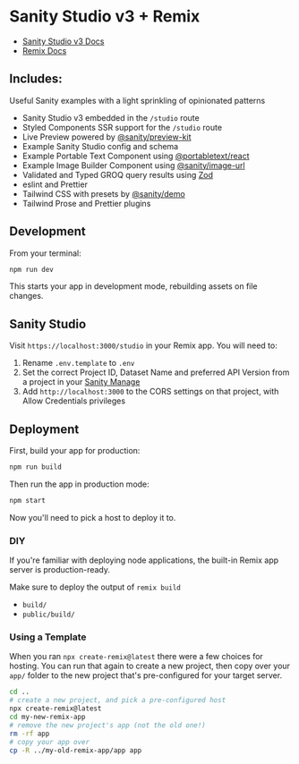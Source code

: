 # Sanity Studio v3 + Remix

- [Sanity Studio v3 Docs](https://beta.sanity.io)
- [Remix Docs](https://remix.run/docs)

## Includes:

Useful Sanity examples with a light sprinkling of opinionated patterns

- Sanity Studio v3 embedded in the `/studio` route
- Styled Components SSR support for the `/studio` route
- Live Preview powered by [@sanity/preview-kit](https://github.com/sanity-io/preview-kit)
- Example Sanity Studio config and schema
- Example Portable Text Component using [@portabletext/react](https://github.com/portabletext/react-portabletext)
- Example Image Builder Component using [@sanity/image-url](https://github.com/sanity-io/image-url)
- Validated and Typed GROQ query results using [Zod](https://zod.dev/)
- eslint and Prettier
- Tailwind CSS with presets by [@sanity/demo](https://github.com/sanity-io/demo)
- Tailwind Prose and Prettier plugins

## Development

From your terminal:

```sh
npm run dev
```

This starts your app in development mode, rebuilding assets on file changes.

## Sanity Studio

Visit `https://localhost:3000/studio` in your Remix app. You will need to:

1. Rename `.env.template` to `.env`
2. Set the correct Project ID, Dataset Name and preferred API Version from a project in your [Sanity Manage](https://sanity.io/manage)
3. Add `http://localhost:3000` to the CORS settings on that project, with Allow Credentials privileges

## Deployment

First, build your app for production:

```sh
npm run build
```

Then run the app in production mode:

```sh
npm start
```

Now you'll need to pick a host to deploy it to.

### DIY

If you're familiar with deploying node applications, the built-in Remix app server is production-ready.

Make sure to deploy the output of `remix build`

- `build/`
- `public/build/`

### Using a Template

When you ran `npx create-remix@latest` there were a few choices for hosting. You can run that again to create a new project, then copy over your `app/` folder to the new project that's pre-configured for your target server.

```sh
cd ..
# create a new project, and pick a pre-configured host
npx create-remix@latest
cd my-new-remix-app
# remove the new project's app (not the old one!)
rm -rf app
# copy your app over
cp -R ../my-old-remix-app/app app
```
